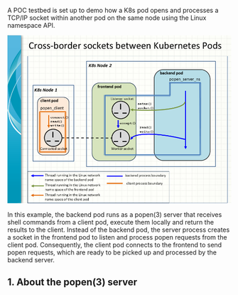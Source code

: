 A POC testbed is set up to demo how a K8s pod opens and processes a TCP/IP socket within another pod on the same node using the Linux namespace API.

![Kubernetes inter-pod socketing](Namespace_socket_poc.png)

In this example, the backend pod runs as a popen(3) server that receives shell commands from a client pod, execute them locally and return the results to the client. Instead of the backend pod, the server process creates a socket in the frontend pod to listen and process popen requests from the client pod. Consequently, the client pod connects to the frontend to send popen requests, which are ready to be picked up and processed by the backend server.

## 1. About the popen(3) server 
